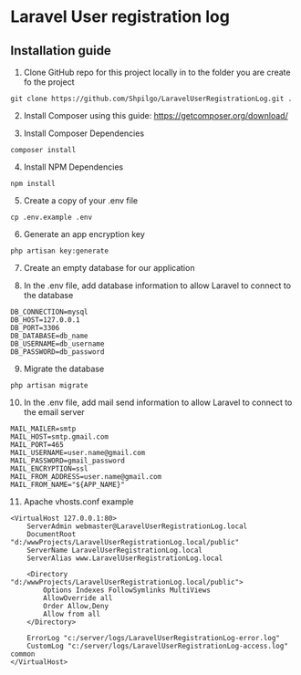 # Laravel User registration log

## Installation guide
1. Clone GitHub repo for this project locally in to the folder you are create fo the project
```
git clone https://github.com/Shpilgo/LaravelUserRegistrationLog.git .
```

2. Install Composer using this guide: https://getcomposer.org/download/

3. Install Composer Dependencies
```
composer install
```

4. Install NPM Dependencies
```
npm install
```

5. Create a copy of your .env file
```
cp .env.example .env
```

6. Generate an app encryption key
```
php artisan key:generate
```

7. Create an empty database for our application

8. In the .env file, add database information to allow Laravel to connect to the database
```
DB_CONNECTION=mysql
DB_HOST=127.0.0.1
DB_PORT=3306
DB_DATABASE=db_name
DB_USERNAME=db_username
DB_PASSWORD=db_password
```


9. Migrate the database
```
php artisan migrate
```

10. In the .env file, add mail send information to allow Laravel to connect to the email server
```
MAIL_MAILER=smtp
MAIL_HOST=smtp.gmail.com
MAIL_PORT=465
MAIL_USERNAME=user.name@gmail.com
MAIL_PASSWORD=gmail_password
MAIL_ENCRYPTION=ssl
MAIL_FROM_ADDRESS=user.name@gmail.com
MAIL_FROM_NAME="${APP_NAME}"
```

11. Apache vhosts.conf example
```
<VirtualHost 127.0.0.1:80>
    ServerAdmin webmaster@LaravelUserRegistrationLog.local
    DocumentRoot "d:/wwwProjects/LaravelUserRegistrationLog.local/public"
    ServerName LaravelUserRegistrationLog.local
    ServerAlias www.LaravelUserRegistrationLog.local

	<Directory "d:/wwwProjects/LaravelUserRegistrationLog.local/public">
		Options Indexes FollowSymlinks MultiViews
		AllowOverride all
		Order Allow,Deny
		Allow from all
	</Directory>
	
	ErrorLog "c:/server/logs/LaravelUserRegistrationLog-error.log"
	CustomLog "c:/server/logs/LaravelUserRegistrationLog-access.log" common
</VirtualHost>
```